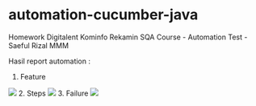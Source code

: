 # automation-cucumber-java
Homework Digitalent Kominfo Rekamin SQA Course - Automation Test - Saeful Rizal MMM

Hasil report automation :
1. Feature
<img src="https://github.com/SaefulRizalMM/automation-cucumber-java/assets/25499193/6e35d06f-cfaa-4a0c-8e1c-806a5b0413f8">
2. Steps
<img src="https://github.com/SaefulRizalMM/automation-cucumber-java/assets/25499193/8ea8db53-0f03-42d0-8879-8761569991e9">
3. Failure
<img src="https://github.com/SaefulRizalMM/automation-cucumber-java/assets/25499193/a31e1b1b-9db8-49ce-8992-6dd5efb6e108">
